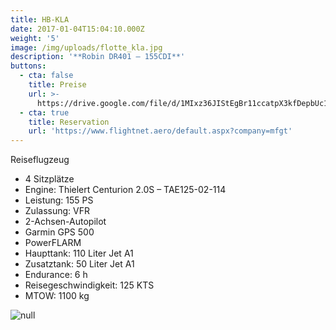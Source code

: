 ```yaml
---
title: HB-KLA
date: 2017-01-04T15:04:10.000Z
weight: '5'
image: /img/uploads/flotte_kla.jpg
description: '**Robin DR401 – 155CDI**'
buttons:
  - cta: false
    title: Preise
    url: >-
      https://drive.google.com/file/d/1MIxz36JIStEgBr11ccatpX3kfDepbUc1/view?usp=sharing
  - cta: true
    title: Reservation
    url: 'https://www.flightnet.aero/default.aspx?company=mfgt'
---
```

Reiseflugzeug

* 4 Sitzplätze
* Engine: Thielert Centurion 2.0S – TAE125-02-114
* Leistung: 155 PS
* Zulassung: VFR
* 2-Achsen-Autopilot
* Garmin GPS 500
* PowerFLARM
* Haupttank: 110 Liter Jet A1
* Zusatztank: 50 Liter Jet A1
* Endurance: 6 h
* Reisegeschwindigkeit: 125 KTS
* MTOW: 1100 kg

![null](/img/uploads/flotte_cockpit_kla.jpg)
